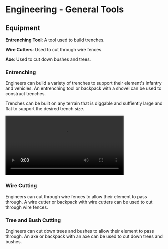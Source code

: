 # Engineering - General Tools

## Equipment

**Entrenching Tool**: A tool used to build trenches.

**Wire Cutters**: Used to cut through wire fences.

**Axe**: Used to cut down bushes and trees.

### Entrenching

Engineers can build a variety of trenches to support their element's infantry and vehicles. An entrenching tool or backpack with a shovel can be used to construct trenches.

Trenches can be built on any terrain that is diggable and suffiently large and flat to support the desired trench size.

<video width="75%" height="auto" autoplay loop>
  <source src="/specialists/engineer/images/trench.webm" type="video/webm">
Your browser does not support the video tag.
</video> 

### Wire Cutting

Engineers can cut through wire fences to allow their element to pass through. A wire cutter or backpack with wire cutters can be used to cut through wire fences.

### Tree and Bush Cutting

Engineers can cut down trees and bushes to allow their element to pass through. An axe or backpack with an axe can be used to cut down trees and bushes.
